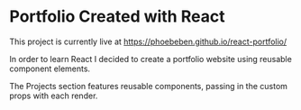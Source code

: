 # Portfolio Created with React

This project is currently live at https://phoebeben.github.io/react-portfolio/

In order to learn React I decided to create a portfolio website using reusable component elements. 

The Projects section features reusable components, passing in the custom props with each render.
